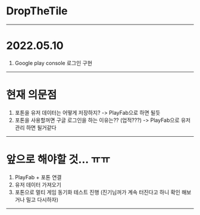 # DropTheTile

***

# 2022.05.10
1. Google play console 로그인 구현

***
# 현재 의문점
1. 포톤을 유저 데이터는 어떻게 저장하지? -> PlayFab으로 하면 될듯
2. 포톤을 사용할꺼면 구글 로그인을 하는 이유는?? (업적???) -> PlayFab으로 유저 관리 하면 될거같다

***

# 앞으로 해야할 것... ㅠㅠ
1. PlayFab + 포톤 연결
2. 유저 데이터 가져오기
3. 포톤으로 멀티 게임 동기화 테스트 진행 (진기님꺼가 계속 터진다고 하니 확인 해보거나 밀고 다시하자)

***
